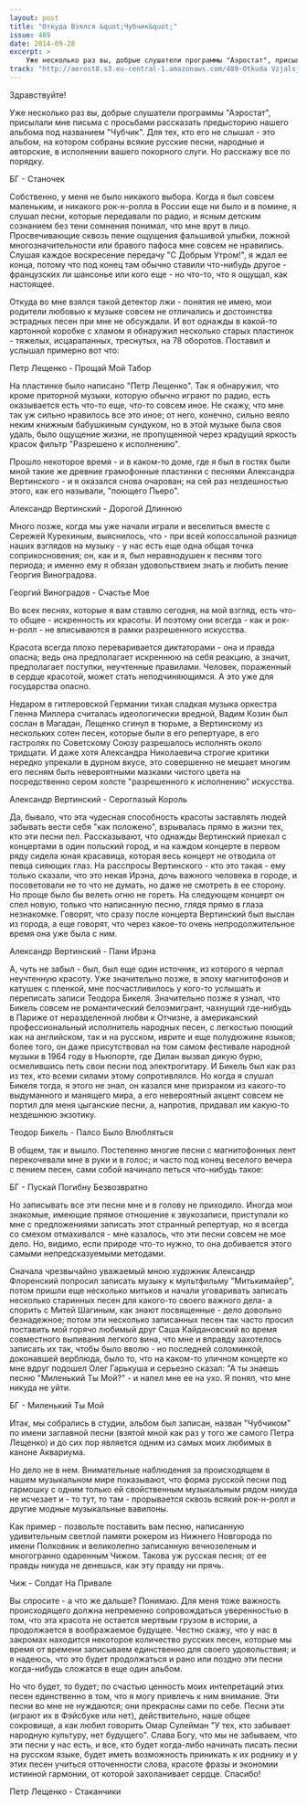 ```yaml
---
layout: post
title: "Откуда Взялся &quot;Чубчик&quot;"
issue: 489
date: 2014-09-28
excerpt: >
    Уже несколько раз вы, добрые слушатели программы "Аэростат", присылали мне письма с просьбами рассказать предысторию нашего альбома под названием "Чубчик". Для тех, кто его не слышал - это альбом, на котором собраны всякие русские песни, народные и авторские, в исполнении вашего покорного слуги. Но расскажу все по порядку.
track: "http://aerost8.s3.eu-central-1.amazonaws.com/489-Otkuda Vzjalsja ''Chubchik''.mp3"
---
```


Здравствуйте!

Уже несколько раз вы, добрые слушатели программы "Аэростат", присылали мне письма с просьбами рассказать предысторию нашего альбома под названием "Чубчик". Для тех, кто его не слышал - это альбом, на котором собраны всякие русские песни, народные и авторские, в исполнении вашего покорного слуги. Но расскажу все по порядку.

БГ - Станочек

Собственно, у меня не было никакого выбора. Когда я был совсем маленьким, и никакого рок-н-ролла в России еще ни было и в помине, я слушал песни, которые передавали по радио, и ясным детским сознанием без тени сомнения понимал, что мне врут в лицо. Просвечивающие сквозь пение ощущения фальшивой улыбки, ложной многозначительности или бравого пафоса мне совсем не нравились. Слушая каждое воскресение передачу "С Добрым Утром!", я ждал ее конца, потому что под конец там обычно ставили что-нибудь другое - французских ли шансонье или кого еще - но что-то, что я ощущал, как настоящее.

Откуда во мне взялся такой детектор лжи - понятия не имею, мои родители любовью к музыке совсем не отличались и достоинства эстрадных песен при мне не обсуждали. И вот однажды в какой-то картонной коробке с хламом я обнаружил несколько старых пластинок - тяжелых, исцарапанных, треснутых, на 78 оборотов. Поставил и услышал примерно вот что:

Петр Лещенко - Прощай Мой Табор

На пластинке было написано "Петр Лещенко". Так я обнаружил, что кроме приторной музыки, которую обычно играют по радио, есть оказывается есть что-то еще, что-то совсем иное. Не скажу, что мне так уж сильно нравилось все это иное; от него, конечно, сильно веяло неким книжным бабушкиным сундуком, но в этой музыке была своя удаль, было ощущение жизни, не пропущенной через крадущий яркость красок фильтр "Разрешено к исполнению".

Прошло некоторое время - и в каком-то доме, где я был в гостях были мной такие же древние грамофонные пластинки с песнями Александра Вертинского - и я оказался снова очарован; на сей раз нездешностью этого, как его называли, "поющего Пьеро".

Александр Вертинский - Дорогой Длинною

Много позже, когда мы уже начали играли и веселиться вместе с Сережей Курехиным, выяснилось, что - при всей колоссальной разнице наших взглядов на музыку - у нас есть еще одна общая точка соприкосновения; он, как и я, был неравнодушен к песням того периода; и именно ему я обязан удовольствием знать и любить пение Георгия Виноградова.

Георгий Виноградов - Счастье Мое

Во всех песнях, которые я вам ставлю сегодня, на мой взгляд, есть что-то общее - искренность их красоты. И поэтому они всегда - как и рок-н-ролл - не вписываются в рамки разрешенного искусства.

Красота всегда плохо переваривается диктаторами - она и правда опасна; ведь она предполагает искреннюю на себя реакцию, а значит, предполагает поступки, неучтенные правилами. Человек, пораженный в сердце красотой, может стать неподчиняющимся. А это уже для государства опасно.

Недаром в гитлеровской Германии тихая сладкая музыка оркестра Гленна Миллера считалась идеологически вредной, Вадим Козин был сослан в Магадан, Лещенко сгинул в тюрьме, а Вертинскому из нескольких сотен песен, которые были в его репертуаре, в его гастролях по Советскому Союзу разрешалось исполнять около тридцати. И даже хотя Александра Николаевича строгие критики нередко упрекали в дурном вкусе, это совершенно не мешает многим его песням быть невероятными мазками чистого цвета на посредственно сером холсте "разрешенного к исполнению" искусства.

Александр Вертинский - Сероглазый Король

Да, бывало, что эта чудесная способность красоты заставлять людей забывать вести себя "как положено", взрывалась прямо в жизни тех, кто эти песни пел. Рассказывают, что однажды Вертинский приехал с концертами в один польский город, и на каждом концерте в первом ряду сидела юная красавица, которая весь концерт не отводила от певца сияющих глаз. На расспросы Вертинского - кто это такая - ему только сказали, что это некая Ирэна, дочь важного человека в городе, и посоветовали не то что не думать, но даже не смотреть в ее сторону. Но проще было бы велеть огню не гореть. На следующем концерт он спел новую, только что написанную песню, глядя прямо в глаза незнакомке. Говорят, что сразу после концерта Вертинский был выслан из города, а еще говорят, что через какое-то очень непродолжительное время она уже была с ним.

Александр Вертинский - Пани Ирэна

А, чуть не забыл - был, был еще один источник, из которого я черпал неучтенную красоту. Уже значительно позже, в эпоху магнитофонов и катушек с пленкой, мне посчастливилось у кого-то услышать и переписать записи Теодора Бикеля. Значительно позже я узнал, что Бикель совсем не романтический белоэмигрант, чахнущий где-нибудь в Париже от неразделенной любви к Отчизне, а американский профессиональный исполнитель народных песен, с легкостью поющий как на английском, так и на русском, иврите и еще полудюжине языков; более того, он даже присутствовал на том самом фестивале народной музыки в 1964 году в Ньюпорте, где Дилан вызвал дикую бурю, осмелившись петь свои песни под электрогитару. И Бикель был как раз из тех, кто всеми силами этому сопротивлялся. Но когда я слушал Бикеля тогда, я этого не знал, он казался мне призраком из какого-то выдуманного и манящего мира, а его невероятный акцент совсем не портил для меня цыганские песни, а, напротив, придавал им какую-то нездешнюю экзотику.

Теодор Бикель - Палсо Было Влюбляться

В общем, так и вышло. Постепенно многие песни с магнитофонных лент перекочевали мне в руки и в голос; и часто под конец веселого вечера с пением песен, сами собой начинало петься что-нибудь такое:

БГ - Пускай Погибну Безвозвратно

Но записывать все эти песни мне и в голову не приходило. Иногда мои знакомые, имеющие прямое отношение к звукозаписи, приступали ко мне с предложениями записать этот странный репертуар, но я всегда со смехом отмахивался - мне казалось, что эти песни совсем не мое дело. Но, видимо, если природе что-то нужно, то она добивается этого самыми непредсказуемыми методами.

Сначала чрезвычайно уважаемый мною художник Александр Флоренский попросил записать музыку к мультфильму "Митькимайер", потом пришли еще несколько митьков и начали уговаривать записать несколько старинных песен для какого-то своего важного дела- а спорить с Митей Шагиным, как знают посвященные - дело довольно безнадежное; потом эти несколько записанных песен так часто просил поставить мой горячо любимый друг Саша Кайдановский во время совместного выпивания легкого вина, что мне и вправду захотелось записать их так, чтобы было вволю - но последней соломинкой, доконавшей верблюда, было то, что на каком-то уличном концерте ко мне вдруг подошел Олег Гарькуша и серьезно сказал: "А ты знаешь песню "Миленький Ты Мой?" - и напел мне ее на ухо. Я понял, что мне никуда не уйти.

БГ - Миленький Ты Мой

Итак, мы собрались в студии, альбом был записан, назван "Чубчиком" по имени заглавной песни (взятой мной как раз у того же самого Петра Лещенко) и до сих пор является одним из самых моих любимых в каноне Аквариума.

Но дело не в нем. Внимательные наблюдения за происходящем в нашем музыкальном мире показывают, что форма русской песни под гармошку с одним только ей свойственным музыкальным рядом никуда не исчезает и - то тут, то там - прорывается сквозь всякий рок-н-ролл и другие модные музыкальные вавилоны.

Как пример - позвольте поставить вам песню, написанную удивительным светлой памяти рокером из Нижнего Новгорода по имени Полковник и великолепно записанную вечнозеленым и многогранно одаренным Чижом. Такова уж русская песня; от ее правды никуда не денешься, как эту правду ни прячь.

Чиж - Солдат На Привале

Вы спросите - а что же дальше? Понимаю. Для меня тоже важность происходящего должна непременно сопровождаться уверенностью в том, что эта красота не остается мертвым грузом в истории, а продолжается в воображаемое будущее. Честно скажу, что у нас в закромах находится некоторое количество русских песен, которые мы время от времени записываем единственно для своего удовольствия; и я надеюсь, что это будет продолжаться и рано или поздно эти песни когда-нибудь сложатся в еще один альбом.

Но что будет, то будет; по счастью ценность моих интепретаций этих песен единственно в том, что я могу привлечь к ним внимание. Эти песни во мне не нуждаются; они прекрасны сами по себе. Песни эти (играют их в Фэйсбуке или нет), действительно, наше общее сокровище, а как любил говорить Омар Сулейман "У тех, кто забывает народную культуру, нет будущего". Слава Богу, что мы не забываем, что эти песни у нас есть, и все, кто будет когда-либо начинать писать песни на русском языке, будет иметь возможность приникать к их роднику и у этих песен учиться отточенности слова, красоте фразы и экономии истинной гармонии, от которой захоланивает сердце. Спасибо!

Петр Лещенко - Стаканчики
